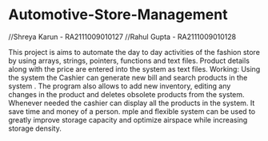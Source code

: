 # Automotive-Store-Management

//Shreya Karun - RA2111009010127
//Rahul Gupta - RA2111009010128




This project is aims to automate the day to day activities of the fashion store by using arrays, strings, pointers, functions and text files. Product details along with the price are entered into the system as text files. Working: Using the system the Cashier can generate new bill and search products in the system . The program also allows to add new inventory, editing any changes in the product and deletes obsolete products from the system. Whenever needed the cashier can display all the products in the system. It save time and money of a person. mple and flexible system can be used to greatly improve storage capacity and optimize airspace while increasing storage density.
